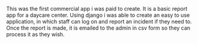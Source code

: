 This was the first commercial app i was paid to create. It is a basic report app for a daycare center. Using django i was able to create an easy to use application, in which staff can log on and report an incident if they need to. Once the report is made, it is emailed to the admin in csv form so they can process it as they wish.